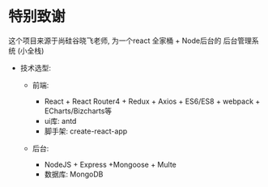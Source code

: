 ﻿# 特别致谢
这个项目来源于尚硅谷晓飞老师,  为一个react 全家桶 + Node后台的 后台管理系统 (小全栈)

+ 技术选型:
  - 前端:
    + React + React Router4 + Redux + Axios + ES6/ES8 + webpack + ECharts/Bizcharts等
    + ui库: antd
    + 脚手架: create-react-app 
    
  - 后台:
    + NodeJS + Express +Mongoose + Multe
    + 数据库: MongoDB

